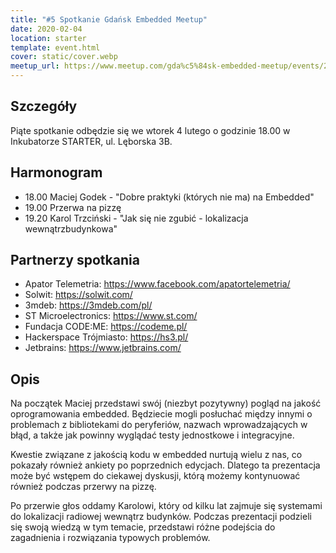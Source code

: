 ```yaml
---
title: "#5 Spotkanie Gdańsk Embedded Meetup"
date: 2020-02-04
location: starter
template: event.html
cover: static/cover.webp
meetup_url: https://www.meetup.com/gda%c5%84sk-embedded-meetup/events/267790698/
---
```

## Szczegóły
Piąte spotkanie odbędzie się we wtorek 4 lutego o godzinie 18.00 w Inkubatorze STARTER, ul. Lęborska 3B. 

## Harmonogram
- 18.00 Maciej Godek - "Dobre praktyki (których nie ma) na Embedded"
- 19.00 Przerwa na pizzę
- 19.20 Karol Trzciński - "Jak się nie zgubić - lokalizacja wewnątrzbudynkowa"

## Partnerzy spotkania
- Apator Telemetria: https://www.facebook.com/apatortelemetria/
- Solwit: https://solwit.com/
- 3mdeb: https://3mdeb.com/pl/
- ST Microelectronics: https://www.st.com/
- Fundacja CODE:ME: https://codeme.pl/
- Hackerspace Trójmiasto: https://hs3.pl/
- Jetbrains: https://www.jetbrains.com/

## Opis
Na początek Maciej przedstawi swój (niezbyt pozytywny) pogląd na jakość oprogramowania embedded. Będziecie mogli posłuchać między innymi o problemach z bibliotekami do peryferiów, nazwach wprowadzających w błąd, a także jak powinny wyglądać testy jednostkowe i integracyjne.

Kwestie związane z jakością kodu w embedded nurtują wielu z nas, co pokazały również ankiety po poprzednich edycjach. Dlatego ta prezentacja może być wstępem do ciekawej dyskusji, którą możemy kontynuować również podczas przerwy na pizzę.

Po przerwie głos oddamy Karolowi, który od kilku lat zajmuje się systemami do lokalizacji radiowej wewnątrz budynków. Podczas prezentacji podzieli się swoją wiedzą w tym temacie, przedstawi różne podejścia do zagadnienia i rozwiązania typowych problemów.
